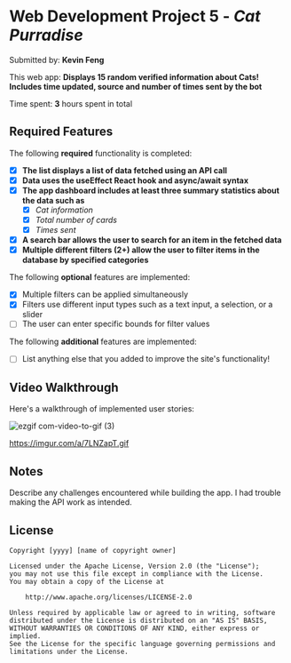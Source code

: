 # Web Development Project 5 - *Cat Purradise*

Submitted by: **Kevin Feng**

This web app: **Displays 15 random verified information about Cats! Includes time updated, source and number of times sent by the bot**

Time spent: **3** hours spent in total

## Required Features

The following **required** functionality is completed:

- [x] **The list displays a list of data fetched using an API call**
- [x] **Data uses the useEffect React hook and async/await syntax**
- [x] **The app dashboard includes at least three summary statistics about the data such as**
  - [x] *Cat information* 
  - [x] *Total number of cards*
  - [x] *Times sent*
- [x] **A search bar allows the user to search for an item in the fetched data**
- [x] **Multiple different filters (2+) allow the user to filter items in the database by specified categories**

The following **optional** features are implemented:

- [x] Multiple filters can be applied simultaneously
- [x] Filters use different input types such as a text input, a selection, or a slider
- [ ] The user can enter specific bounds for filter values

The following **additional** features are implemented:

* [ ] List anything else that you added to improve the site's functionality!

## Video Walkthrough

Here's a walkthrough of implemented user stories: 

![ezgif com-video-to-gif (3)](https://user-images.githubusercontent.com/52749888/227733913-67dd622d-1e6f-4815-9c25-555a1b5e87e1.gif) 

https://imgur.com/a/7LNZapT.gif


## Notes

Describe any challenges encountered while building the app. 
I had trouble making the API work as intended.

## License

    Copyright [yyyy] [name of copyright owner]

    Licensed under the Apache License, Version 2.0 (the "License");
    you may not use this file except in compliance with the License.
    You may obtain a copy of the License at

        http://www.apache.org/licenses/LICENSE-2.0

    Unless required by applicable law or agreed to in writing, software
    distributed under the License is distributed on an "AS IS" BASIS,
    WITHOUT WARRANTIES OR CONDITIONS OF ANY KIND, either express or implied.
    See the License for the specific language governing permissions and
    limitations under the License.
